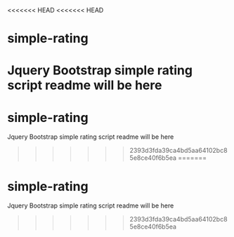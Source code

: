 <<<<<<< HEAD
<<<<<<< HEAD
# simple-rating
Jquery Bootstrap simple rating script readme will be here
=======
# simple-rating
Jquery Bootstrap simple rating script readme will be here
>>>>>>> 2393d3fda39ca4bd5aa64102bc85e8ce40f6b5ea
=======
# simple-rating
Jquery Bootstrap simple rating script readme will be here
>>>>>>> 2393d3fda39ca4bd5aa64102bc85e8ce40f6b5ea
